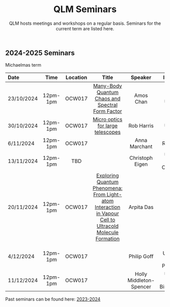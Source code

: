 ﻿---
layout: page
title: QLM Seminars
subtitle: QLM hosts meetings and workshops on a regular basis. Seminars for the current term are listed here.
---
 
## 2024-2025 Seminars

Michaelmas term

|Date  |Time |Location  |Title   |Speaker    |Institution    |
|:---  | :----: | :----:  | :--------:      | :------:      |           --: |
|23/10/2024|12pm-1pm|OCW017|<a href="/events/seminars/abstracts/2024 Michaelmas/Amos Chan"> Many-Body Quantum Chaos and Spectral Form Factor </a>|Amos Chan |Lancaster University |
|30/10/2024|12pm-1pm|OCW017|<a href="/events/seminars/abstracts/2024 Michaelmas/Rob Harris"> Micro optics for large telescopes </a>|Rob Harris |Durham University CfAI |
|6/11/2024|12pm-1pm|OCW017|<a href="/events/seminars/abstracts/2024 Michaelmas/"> </a>|Anna Marchant |RAL Space |
|13/11/2024|12pm-1pm|TBD|<a href="/events/seminars/abstracts/2024 Michaelmas/"> </a>|Christoph Eigen |University of Cambridge |
|20/11/2024|12pm-1pm|OCW017|<a href="/events/seminars/abstracts/2024 Michaelmas/Arpita Das"> Exploring Quantum Phenomena: From Light-atom Interaction in Vapour Cell to Ultracold Molecule Formation </a>|Arpita Das |Durham QLM |
|4/12/2024|12pm-1pm|OCW017|<a href="/events/seminars/abstracts/2024 Michaelmas/"> </a>|Philip Goff |Durham University, Dept. of Philosophy |
|11/12/2024|12pm-1pm|OCW017|<a href="/events/seminars/abstracts/2024 Michaelmas/"> </a>|Holly Middleton-Spencer |University of Birmingham |

Past seminars can be found here: 
<a href="/events/seminars_past_2324"> 2023-2024 </a>




